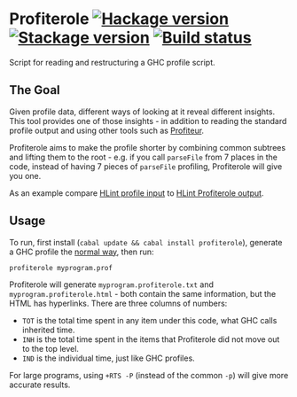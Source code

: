 # Profiterole [![Hackage version](https://img.shields.io/hackage/v/profiterole.svg?label=Hackage)](https://hackage.haskell.org/package/profiterole) [![Stackage version](https://www.stackage.org/package/profiterole/badge/nightly?label=Stackage)](https://www.stackage.org/package/profiterole) [![Build status](https://img.shields.io/github/actions/workflow/status/ndmitchell/profiterole/ci.yml?branch=master)](https://github.com/ndmitchell/profiterole/actions)

Script for reading and restructuring a GHC profile script.

## The Goal

Given profile data, different ways of looking at it reveal different insights. This tool provides one of those insights - in addition to reading the standard profile output and using other tools such as [Profiteur](https://hackage.haskell.org/package/profiteur).

Profiterole aims to make the profile shorter by combining common subtrees and lifting them to the root - e.g. if you call `parseFile` from 7 places in the code, instead of having 7 pieces of `parseFile` profiling, Profiterole will give you one.

As an example compare [HLint profile input](https://gist.github.com/ndmitchell/308cd9a2774873c9a74ee613ae203b65#file-hlint-prof) to [HLint Profiterole output](https://gist.github.com/ndmitchell/ab790bbfa482a70fa2db020fda623309#file-hlint-profiterole-txt).

## Usage

To run, first install (`cabal update && cabal install profiterole`), generate a GHC profile the [normal way](https://downloads.haskell.org/~ghc/latest/docs/html/users_guide/profiling.html), then run:

    profiterole myprogram.prof

Profiterole will generate `myprogram.profiterole.txt` and `myprogram.profiterole.html` - both contain the same information, but the HTML has hyperlinks. There are three columns of numbers:

* `TOT` is the total time spent in any item under this code, what GHC calls inherited time.
* `INH` is the total time spent in the items that Profiterole did not move out to the top level.
* `IND` is the individual time, just like GHC profiles.

For large programs, using `+RTS -P` (instead of the common `-p`) will give more accurate results.
